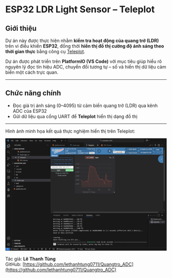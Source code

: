 #  ESP32 LDR Light Sensor – Teleplot 

##  Giới thiệu
Dự án này được thực hiện nhằm **kiểm tra hoạt động của quang trở (LDR)** trên vi điều khiển **ESP32**, 
đồng thời **hiển thị đồ thị cường độ ánh sáng theo thời gian thực** bằng công cụ [Teleplot](https://marketplace.visualstudio.com/items?itemName=alexnesnes.teleplot).

Dự án được phát triển trên **PlatformIO (VS Code)** với mục tiêu giúp hiểu rõ nguyên lý đọc tín hiệu ADC, 
chuyển đổi tương tự – số và hiển thị dữ liệu cảm biến một cách trực quan.

---

##  **Chức năng chính**
- Đọc giá trị ánh sáng (0–4095) từ cảm biến quang trở (LDR) qua kênh ADC của ESP32  
- Gửi dữ liệu qua cổng UART để **Teleplot** hiển thị dạng đồ thị   

--- 

Hình ảnh minh họa kết quả thực nghiệm hiển thị trên Teleplot:

![Teleplot Screenshot](images/teleplot_light_plot.png)

Tác giả: **Lê Thanh Tùng**  
GitHub: [https://github.com/lethanhtung0711/Quangtro_ADC](https://github.com/lethanhtung0711/Quangtro_ADC)
